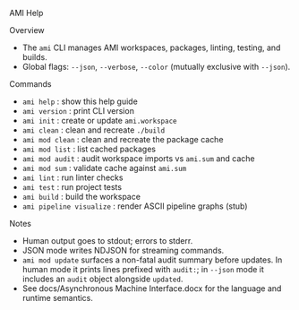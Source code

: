 AMI Help

Overview

- The `ami` CLI manages AMI workspaces, packages, linting, testing, and builds.
- Global flags: `--json`, `--verbose`, `--color` (mutually exclusive with `--json`).

Commands

- `ami help`         : show this help guide
- `ami version`      : print CLI version
- `ami init`         : create or update `ami.workspace`
- `ami clean`        : clean and recreate `./build`
- `ami mod clean`    : clean and recreate the package cache
- `ami mod list`     : list cached packages
- `ami mod audit`    : audit workspace imports vs `ami.sum` and cache
- `ami mod sum`      : validate cache against `ami.sum`
- `ami lint`         : run linter checks
- `ami test`         : run project tests
- `ami build`        : build the workspace
- `ami pipeline visualize` : render ASCII pipeline graphs (stub)

Notes

- Human output goes to stdout; errors to stderr.
- JSON mode writes NDJSON for streaming commands.
- `ami mod update` surfaces a non-fatal audit summary before updates. In human mode it prints lines prefixed with `audit:`; in `--json` mode it includes an `audit` object alongside `updated`.
- See docs/Asynchronous Machine Interface.docx for the language and runtime semantics.
